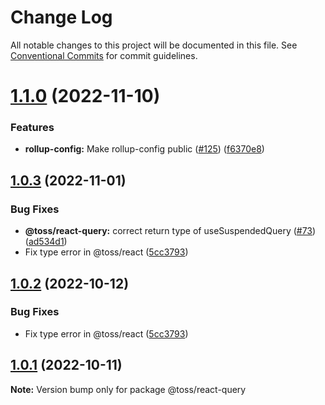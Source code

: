 # Change Log

All notable changes to this project will be documented in this file.
See [Conventional Commits](https://conventionalcommits.org) for commit guidelines.

# [1.1.0](https://github.com/toss/slash/compare/@toss/react-query@1.0.3...@toss/react-query@1.1.0) (2022-11-10)


### Features

* **rollup-config:** Make rollup-config public ([#125](https://github.com/toss/slash/issues/125)) ([f6370e8](https://github.com/toss/slash/commit/f6370e8c4b0fa926e923b518c26b7071ee0e53da))





## [1.0.3](https://github.com/toss/slash/compare/@toss/react-query@1.0.1...@toss/react-query@1.0.3) (2022-11-01)


### Bug Fixes

* **@toss/react-query:** correct return type of useSuspendedQuery ([#73](https://github.com/toss/slash/issues/73)) ([ad534d1](https://github.com/toss/slash/commit/ad534d1714d48757686120580d504021c7afb457))
* Fix type error in @toss/react ([5cc3793](https://github.com/toss/slash/commit/5cc37936e8739204f32f9f50ee61570b758343f8))





## [1.0.2](https://github.com/toss/slash/compare/@toss/react-query@1.0.1...@toss/react-query@1.0.2) (2022-10-12)


### Bug Fixes

* Fix type error in @toss/react ([5cc3793](https://github.com/toss/slash/commit/5cc37936e8739204f32f9f50ee61570b758343f8))





## [1.0.1](https://github.com/toss/slash/compare/@toss/react-query@1.0.0...@toss/react-query@1.0.1) (2022-10-11)

**Note:** Version bump only for package @toss/react-query
